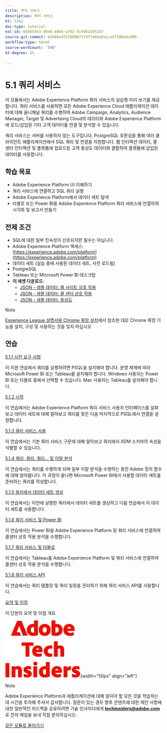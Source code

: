 ```yaml
---
title: 쿼리 서비스
description: 쿼리 서비스
kt: 5342
doc-type: tutorial
exl-id: 6eb65de3-d0e8-49d4-a702-5c9d6a1952b7
source-git-commit: bd46be455f88007174f7e6be9a1ce5f508edc09b
workflow-type: tm+mt
source-wordcount: '549'
ht-degree: 1%

---
```


# 5.1 쿼리 서비스

이 모듈에서는 Adobe Experience Platform 쿼리 서비스의 실습형 미리 보기를 제공합니다. 쿼리 서비스를 사용하면 모든 Adobe Experience Cloud 애플리케이션 데이터에 대해 옴니채널 쿼리를 수행하여 Adobe Campaign, Analytics, Audience Manager, Target 및 Advertising Cloud의 데이터와 Adobe Experience Platform에 로드/삽입된 기타 고객 데이터를 연결 및 분석할 수 있습니다.

쿼리 서비스는 서버를 사용하지 않는 도구입니다. PostgreSQL 호환성을 통해 여러 클라이언트 애플리케이션에서 SQL 쿼리 및 연결을 지원합니다.
웹 인터랙션 데이터, 콜 센터 인터랙션 및 플랫폼에 업로드된 고객 충성도 데이터와 결합하여 플랫폼에 삽입된 데이터를 사용합니다.

## 학습 목표

- Adobe Experience Platform UI 이해하기
- 쿼리 서비스에 연결하고 SQL 쿼리 실행
- Adobe Experience Platform에서 데이터 세트 탐색
- 타블로 또는 Power BI을 Adobe Experience Platform 쿼리 서비스에 연결하여 시각화 및 보고서 만들기

## 전제 조건

- SQL에 대한 일부 친숙성이 선호되지만 필수는 아닙니다.
- Adobe Experience Platform 액세스: [https://experience.adobe.com/platform](https://experience.adobe.com/platform)
- 데이터 세트 (실습 중에 사용된 데이터 세트, 사전 로드됨)
- PostgreSQL
- Tableau 또는 Microsoft Power BI 데스크탑
- **이 에셋 다운로드**:
   - [JSON - 샘플 데이터: 웹 사이트 상호 작용](./../../../assets/json/ee.json)
   - [JSON - 샘플 데이터: 콜 센터 상호 작용](./../../../assets/json/callcenter.json)
   - [JSON - 샘플 데이터: 충성도](./../../../assets/json/loyalty.json)

>[!NOTE]
>
>[Experience League 설명서용 Chrome 확장 설치](../../gettingstarted/gettingstarted/ex1.md)에서 참조한 대로 Chrome 확장 기능을 설치, 구성 및 사용하는 것을 잊지 마십시오

## 연습

[5.1.1 사전 요구 사항](./ex1.md)

이 지원 연습에서 쿼리를 실행하려면 PSQL을 설치해야 합니다. 운영 체제에 따라 Microsoft Power BI 또는 Tableau를 설치해야 합니다. Windows 사용자는 Power BI 또는 타블로 중에서 선택할 수 있습니다. Mac 사용자는 Tableau를 설치해야 합니다.

[5.1.2 시작](./ex2.md)

이 연습에서는 Adobe Experience Platform 쿼리 서비스 사용자 인터페이스를 살펴보고 데이터 세트에 대해 알아보고 쿼리를 찾은 다음 마지막으로 PSQL에서 연결을 설정합니다.

[5.1.3 쿼리 서비스 사용](./ex3.md)

이 연습에서는 기본 쿼리 서비스 구문에 대해 알아보고 쿼리에서 XDM 스키마의 속성을 식별할 수 있습니다.

[5.1.4 쿼리, 쿼리, 쿼리... 및 이탈 분석](./ex4.md)

이 연습에서는 쿼리를 수행하게 되며 일부 이탈 분석을 수행하는 동안 Adobe 정의 함수에 대해 알아봅니다. 이 과정이 끝나면 Microsoft Power BI에서 사용할 데이터 세트를 준비하는 쿼리를 작성합니다.

[5.1.5 쿼리에서 데이터 세트 생성](./ex5.md)

이 연습에서는 이전에 실행한 쿼리에서 데이터 세트를 생성하고 다음 연습에서 이 데이터 세트를 사용합니다.

[5.1.6 쿼리 서비스 및 Power BI](./ex6.md)

이 연습에서는 Power BI을 Adobe Experience Platform 및 쿼리 서비스에 연결하여 콜센터 상호 작용 분석을 수행합니다.

[5.1.7 쿼리 서비스 및 타블로](./ex7.md)

이 연습에서는 Tableau를 Adobe Experience Platform 및 쿼리 서비스에 연결하여 콜센터 상호 작용 분석을 수행합니다.

[5.1.8 쿼리 서비스 API](./ex8.md)

이 연습에서는 쿼리 템플릿 및 쿼리 일정을 관리하기 위해 쿼리 서비스 API를 사용합니다.

[요약 및 이점](./summary.md)

이 단원의 요약 및 이점 개요

![기술 내부자](./../../../assets/images/techinsiders.png){width="50px" align="left"}

>[!NOTE]
>
>Adobe Experience Platform과 애플리케이션에 대해 알아야 할 모든 것을 학습하는 데 시간을 투자해 주셔서 감사합니다. 질문이 있는 경우 향후 콘텐츠에 대한 제안 사항에 대한 일반적인 피드백을 공유하려면 기술 인사이더에게 **techinsiders@adobe.com**&#x200B;로 전자 메일을 보내 직접 문의하십시오.

[모든 모듈로 돌아가기](../../../overview.md)
